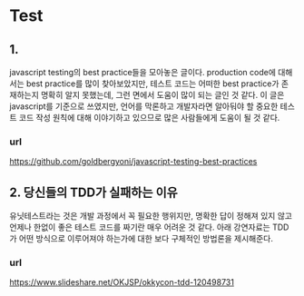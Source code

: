 # Test
## 1. 
javascript testing의 best practice들을 모아놓은 글이다. production code에 대해서는 best practice를 많이 찾아보았지만, 테스트 코드는 어떠한 best practice가
존재하는지 명확히 알지 못했는데, 그런 면에서 도움이 많이 되는 글인 것 같다. 이 글은 javascript를 기준으로 쓰였지만, 언어를 막론하고 개발자라면 알아둬야 할
 중요한 테스트 코드 작성 원칙에 대해 이야기하고 있으므로 많은 사람들에게 도움이 될 것 같다.

### url
https://github.com/goldbergyoni/javascript-testing-best-practices

## 2. 당신들의 TDD가 실패하는 이유
유닛테스트라는 것은 개발 과정에서 꼭 필요한 행위지만, 명확한 답이 정해져 있지 않고 언제나 한없이 좋은 테스트 코드를 짜기란 매우 어려운 것 같다. 아래 강연자료는 TDD가 어떤 방식으로 이루어져야 하는가에 대한 보다 구체적인 방법론을 제시해준다.

### url
https://www.slideshare.net/OKJSP/okkycon-tdd-120498731
